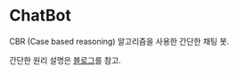# ChatBot

CBR (Case based reasoning) 알고리즘을 사용한 간단한 채팅 봇.

간단한 원리 설명은 [블로그](/http://blog.naver.com/phillyai/220737387439)를 참고.
